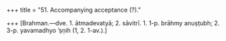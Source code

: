 +++
title = "51. Accompanying acceptance (?)."

+++
[Brahman.—dve. 1. ātmadevatyā; 2. sāvitrī. 1. 1-p. brāhmy anuṣṭubh; 2. 3-p. yavamadhyo ’ṣṇih (1, 2. 1-av.).]
